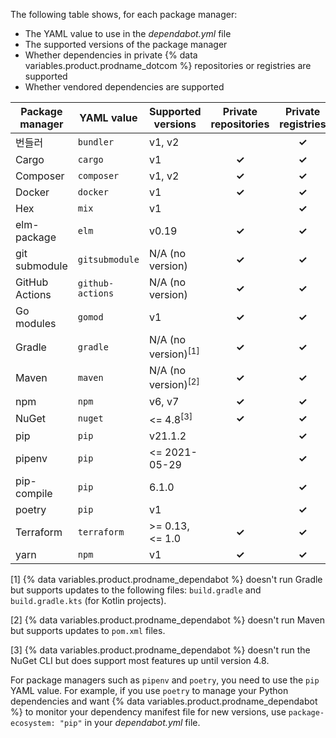 The following table shows, for each package manager:
- The YAML value to use in the *dependabot.yml* file
- The supported versions of the package manager
- Whether dependencies in private {% data variables.product.prodname_dotcom %} repositories or registries are supported
- Whether vendored dependencies are supported

| Package manager | YAML value       | Supported versions             | Private repositories | Private registries | Vendoring |
| --------------- | ---------------- | ------------------------------ |:--------------------:|:------------------:|:---------:|
| 번들러             | `bundler`        | v1, v2                         |                      |       **✓**        |   **✓**   |
| Cargo           | `cargo`          | v1                             |        **✓**         |       **✓**        |           |
| Composer        | `composer`       | v1, v2                         |        **✓**         |       **✓**        |           |
| Docker          | `docker`         | v1                             |        **✓**         |       **✓**        |           |
| Hex             | `mix`            | v1                             |                      |       **✓**        |           |
| elm-package     | `elm`            | v0.19                          |        **✓**         |       **✓**        |           |
| git submodule   | `gitsubmodule`   | N/A (no version)               |        **✓**         |       **✓**        |           |
| GitHub Actions  | `github-actions` | N/A (no version)               |        **✓**         |       **✓**        |           |
| Go modules      | `gomod`          | v1                             |        **✓**         |       **✓**        |   **✓**   |
| Gradle          | `gradle`         | N/A (no version)<sup>[1]</sup> |        **✓**         |       **✓**        |           |
| Maven           | `maven`          | N/A (no version)<sup>[2]</sup> |        **✓**         |       **✓**        |           |
| npm             | `npm`            | v6, v7                         |        **✓**         |       **✓**        |           |
| NuGet           | `nuget`          | <= 4.8<sup>[3]</sup>           |        **✓**         |       **✓**        |           |
| pip             | `pip`            | v21.1.2                        |                      |       **✓**        |           |
| pipenv          | `pip`            | <= 2021-05-29                  |                      |       **✓**        |           |
| pip-compile     | `pip`            | 6.1.0                          |                      |       **✓**        |           |
| poetry          | `pip`            | v1                             |                      |       **✓**        |           |
| Terraform       | `terraform`      | >= 0.13, <= 1.0                |        **✓**         |       **✓**        |           |
| yarn            | `npm`            | v1                             |        **✓**         |       **✓**        |           |

[1] {% data variables.product.prodname_dependabot %} doesn't run Gradle but supports updates to the following files: `build.gradle` and `build.gradle.kts` (for Kotlin projects).

[2] {% data variables.product.prodname_dependabot %} doesn't run Maven but supports updates to `pom.xml` files.

[3] {% data variables.product.prodname_dependabot %} doesn't run the NuGet CLI but does support most features up until version 4.8.

For package managers such as `pipenv` and `poetry`, you need to use the `pip` YAML value. For example, if you use `poetry` to manage your Python dependencies and want {% data variables.product.prodname_dependabot %} to monitor your dependency manifest file for new versions, use `package-ecosystem: "pip"` in your *dependabot.yml* file.

